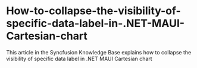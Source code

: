 # How-to-collapse-the-visibility-of-specific-data-label-in-.NET-MAUI-Cartesian-chart
This article in the Syncfusion Knowledge Base explains how to collapse the visibility of specific data label in .NET MAUI Cartesian chart
